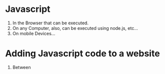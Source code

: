 # Javascript

1. In the Browser that can be executed.
2. On any Computer, also, can be executed using node.js, etc...
3. On mobile Devices...

# Adding Javascript code to a website

1. Between <script> tag
2. Via <script> import

<br/>

# import & export

## import

- `import` : 다른 모듈에서 내보낸 변수, 함수, 클래스 등을 현재 파일에서 사용할 수 있게 가져오는 데 사용된다.

```javascript
import { add, subtract } from './math';
//main.js파일
console.log(add(5, 3));      // 8
console.log(subtract(8, 3)); // 5
```

위의 코드에서 `main.js` 파일에서 `math.js` 모듈에서 내보낸 add와 subtract 함수를 가져와 사용하고 있다.

## export

```javascript
//math.js
export const add = (a, b) => a + b;
export const subtract = (a, b) => a - b;
```

위의 코드에서 `add`와 `subtract` 함수를 `math.js` 모듈에서 내보내고 있다.

## export default

- 모듈은 export default라는 특별한 문법을 지원한다. export default를 사용하면 `해당 모듈엔 개체가 하나만 있다`는 사실을 명시한다.

```javascript
export default App
```
<br/>
<br/>

## Variables

1. `Reusability`
2. `Readability`

## function

```javascript
function combine(a,b,c){
    return a*b/c;
}
```

## 익명함수 export

```javascript
export default function(userName,message){
    return userName+message;
}
```

또는

```javascript
export default (userName,message)=>{
    return userName+message;
}
```
## 화살표 함수

- 화살표 함수를 다룰 때에는 `구문 단축키`를 사용할 수 있다.
1. 화살표 함수가 정확히 하나의 매개변수만 사용하는 경우, 묶는 괄호를 생략할 수 있다.
    - 함수에 매개변수가 없는 경우에는 괄호를 생략할 수 없다.
    - 함수가 둘 이상의 매개변수를 받는 경우에도 괄호를 생략하면 안된다.
      
```javascript
const whatIsYourName = userName => {
    return userName;
}
```

2. 화살표 함수에 반환문 외에 다른 구문이 없으면, `return`과 중괄호를 생략할 수 있다.

```javascript
const plusThree = number => number+3;
```

3. 객체만 반환하는 경우
    - 자바스크립트는 중괄호를 js 객체를 생성하는 코드가 아니라, 함수 본문 wrapper로 생각한다.
    - 객체를 생성하고 반환하려면, 객체와 중괄호를 추가 괄호로 감싸야한다.
    - 자바스크립트는 이를 중괄호가 함수 본문을 정의하는 것이 아닌, 객체를 생성하기 위한 것이라고 이해한다.
    - 따라서, 객체가 반환된다.
      
```javascript
const MakeAge = (number) => {
    return ({age:number});
}
```

<br/>

## 배열

- map은 기존 배열 수정 x, 새로운 원소로 반환

```javascript
myArray.findIndex(item=>item==='the index of item which i wanna find');

myArray.map((item)=>{
    return item+'!';
});

myArray.map(item=>item+'?');

const newArray=myArray.map((item)=>{
    return {text:item};
});

const newArray2=myArray.map(item=>({text:item}));
```

### 배열 분해

```javascript
const [] = ["ash","9","river"];
const [top,mid,bottom] = ["ash","9","river"];
```

### 객체 분해

```javascript
const {name,age}={
    name:"ash9river",
    age:24,
};
```

## Destructuring

### 배열 디스트럭처링

```javascript
// 기본 배열 디스트럭처링
const numbers = [1, 2, 3];
const [a, b, c] = numbers;
console.log(a); // 1
console.log(b); // 2
console.log(c); // 3

// 생략 가능한 요소
const [x, , y] = numbers;
console.log(x); // 1
console.log(y); // 3
```

### 객체 디스트럭처링

```javascript
// 기본 객체 디스트럭처링
const person = { name: 'John', age: 30 };
const { name, age } = person;
console.log(name); // John
console.log(age);  // 30

// 다른 변수명으로 할당
const { name: personName, age: personAge } = person;
console.log(personName); // John
console.log(personAge);  // 30

// 기본 값 설정
const { city = 'Unknown' } = person;
console.log(city); // Unknown
```

- 중첩 객체 디스트럭처링

```javascript
const user = {
    name: 'Ssong',
    address: {
        city: 'seoul'
    }
};

 //adress 프로퍼티 키로 객체를 추출하고 이 객체의 city 프로퍼티 키로 값을 추출
 const { address: { city } } = user;
 console.log(city); //seoul

 //Rest 프로퍼티 ...을 사용할 수 있다.
 const { x, ...rest } = { x: 1, y: 2, z: 3 };
 console.log(x, rest) = 1, { y: 2, z: 3 }
```

### 함수 매개변수 목록에서 디스트럭처링

- `비구조화 할당`
- 함수가 객체를 포함하는 매개 변수를 할당하는 경우, 객체 프로퍼티를 `꺼내어` 지역 범위 변수로 사용할 수 있도록 함수를 비구조화 할 수 있다.

  
### 함수 매개변수 디스트럭처링 예시

```javascript
// 함수 매개변수에서 배열 디스트럭처링
const printNumbers = ([x, y, z]) => {
  console.log(x, y, z);
};
printNumbers([1, 2, 3]); // 1 2 3

// 함수 매개변수에서 객체 디스트럭처링
const printPerson = ({ name, age }) => {
  console.log(name, age);
};
printPerson({ name: 'Alice', age: 25 }); // Alice 25
```

## 스프레드 연산자(전개 연산자)

- `...` : ES6에서 도입된 스프레드 문법(spread syntax) 
- 하나로 뭉쳐 있는 여러 값들의 집합을 펼쳐서 개별적인 값들의 목록으로 만든다.

```javascript
console.log(...[1,2,3]); // 1 2 3
console.log(...'hello, World'); // h e l l o ,   W o r l d
```
- 스프레드 문법을 사용할 수 있는 대상은 순회할 수 있는 `이터러블`에 한정된다.
- Array, String, Map, Set은 `이터러블`이다.
  
> 스프레드 문법의 결과는 값이 아니다. <br/>
> 즉 스프레드 문법은 값을 생성하는 연산자가 아니다. 따라서 스프레드 문법의 결과는 변수에 할당할 수 없다.

### 함수 호출문의 인수 목록에서 사용

```javascript
const arr = [1, 2, 3];
console.log(Math.max(...arr)); // 3
```

### 배열 리터럴 내부에서 사용

- 서로 다른 배열을 하나의 배열로 결합할 수 있다.
  
```javascript
const arr = [...[1, 2], ...[3, 4]];
console.log(arr); // [1, 2, 3, 4]
```

- `splice` 함수로 새로운 배열을 만들 때 활용할 수 있다.

```javascript
const arr1 = [1, 4];
const arr2 = [2, 3];
arr1.splice(1, 0, arr2); // 배열 자체가 들어감. [1, [2, 3], 4]
arr1.splice(1, 0, ...arr2); // ES6 
console.log(arr1); //배열 내부의 값이 들어감. [1, 2, 3, 4]
```

- 스프레드 문법을 이용해 배열을 `얕은 복사`할 수 있다.

```javascript
const origin = [1, 2];
const copy = [...origin];

console.log(copy); // [1, 2]
console.log(copy === origin); // false
```

### 이터러블을 배열로 변환

```javascript
function sum() {
  return [...arguments].reduce((pre, cur) => pre + cur, 0);
}
console.log(sum(1, 2, 3)); //6
/*
return [...arguments].reduce((pre, cur) => pre + cur, 0); : arguments를 배열로 변환하고, 배열의 reduce 메서드를 사용하여 모든 요소를 더한 값을 반환.
arguments: 함수 내부에서 사용 가능한 특별한 변수로, 함수에 전달된 인자. 이터러블이면서, 유사 배열 객체.

[...arguments]: 전개 연산자(...)를 사용하여 arguments를 배열로 변환.
.reduce((pre, cur) => pre + cur, 0): 배열의 모든 요소를 더하는 reduce 메서드를 사용.

pre: 누적된 합계.
cur: 현재 처리 중인 배열의 요소.
0: 초기 누적 값으로 0을 설정.
*/
```

- Rest 파라미터를 활용하는 것이 더 간편하다.

```javascript
//Rest 파라미터는 args는 함수에 전달된 인수들의 목록을 배열로 전달받는다.
const sum = (...args) => args.reduce((pre, cur) => pre + cur, 0);
console.log(sum(1, 2, 3,)); // 6
```

> ❗ 이터러블이 아닌 유사 배열 객체는 스프레드 문법의 대상이 될 수 없다. <br/>
> ✅ ES6에서 도입된 `Array.from` 메서드를 사용하여 이터러블이 아닌 유사 배열 객체를 배열로 변경 할 수 있다.

### 객체 리터럴 내부에서 사용

```javascript
// 객체 병합. 프로퍼티가 중복되는 경우 뒤에 위치한 프로퍼티가 우선권을 갖는다.
const merged = { ... { x:1, y:2 }, ... { y:10, z:3} };
console.log(merged); // { x:1, y:10, z:3 }

// 특정 프로퍼티 변경
const changed = { ... {x: 1, y: 2 }, y: 100 };
console.log(changed); // { x:1, y:100 }

// 프로퍼티 추가
const added = { ... {x:1, y:2}, z: 0};
console.log(added) // { x:1, y:2, z:0 }
```

### Rest 파리미터 vs 스프레드 

- Rest 파라미터는 함수에 전달된 인수들의 목록을 배열로 전달받기 위해 매개변수 이름 앞에 ...을 붙이는 것이다.
- 스프레드 문법은 여러 개의 값이 하나로 뭉쳐 있는 배열과 같은 이터러블을 펼처서 개별적인 값들의 목록을 만드는 것이다.
- 따라서 Rest 파라미터와 스프레드 문법은 서로 반대의 개념이다.





